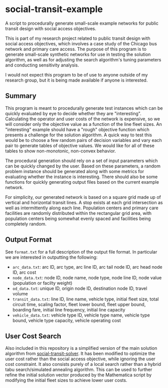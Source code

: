 # social-transit-example

A script to procedurally generate small-scale example networks for public transit design with social access objectives.

This is part of my research project related to public transit design with social access objectives, which involves a case study of the Chicago bus network and primary care access. The purpose of this program is to generate small-scale synthetic networks for use in testing the solution algorithm, as well as for adjusting the search algorithm's tuning parameters and conducting sensitivity analysis.

I would not expect this program to be of use to anyone outside of my research group, but it is being made available if anyone is interested.

## Summary

This program is meant to procedurally generate test instances which can be quickly evaluated by eye to decide whether they are "interesting". Calculating the operator and user costs of the network is expensive, so we will consider only the objective value as a function of the line fleet sizes. An "interesting" example should have a "rough" objective function which presents a challenge for the solution algorithm. A quick way to test this would be to choose a few random pairs of decision variables and vary each pair to generate tables of objective values. We would like for all of these tables to show non-monotonic, non-convex behavior.

The procedural generation should rely on a set of input parameters which can be quickly changed by the user. Based on these parameters, a random problem instance should be generated along with some metrics for evaluating whether the instance is interesting. There should also be some functions for quickly generating output files based on the current example network.

For simplicity, our generated network is based on a square grid made up of vertical and horizontal transit lines. A stop exists at each grid intersection as well as intermittently along each line. Population centers and primary care facilities are randomly distributed within the rectangular grid area, with population centers being somewhat evenly spaced and facilities being completely random.

## Output Format

See `format.txt` for a full description of the output file format. In particular we are interested in outputting the following:

* `arc_data.txt`: arc ID, arc type, arc line ID, arc tail node ID, arc head node ID, arc cost
* `node_data.txt`: node ID, node name, node type, node line ID, node value (population or facilty weight)
* `od_data.txt`: unique ID, origin node ID, destination node ID, travel volume
* `transit_data.txt`: line ID, line name, vehicle type, initial fleet size, total circuit time, scaling factor, fleet lower bound, fleet upper bound, boarding fare, initial line frequency, initial line capacity
* `vehicle_data.txt`: vehicle type ID, vehicle type name, vehicle type bound, vehicle type capacity, vehicle operating cost

## User Cost Search

Also included in this repository is a simplified version of the main solution algorithm from [social-transit-solver](https://github.com/adam-rumpf/social-transit-solver). It has been modified to optimize the user cost rather than the social access objective, while ignoring the user cost constraint. It also consists purely of a local search rather than a hybrid tabu search/simulated annealing algorithm. This can be used to further refine the initial solution vector produced by the Mathematica script by modifying the initial fleet sizes to achieve lower user costs.
